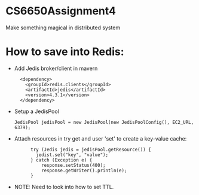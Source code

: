 # CS6650Assignment4
Make something magical in distributed system

# How to save into Redis:
- Add Jedis broker/client in mavern
  ```
    <dependency>
      <groupId>redis.clients</groupId>
      <artifactId>jedis</artifactId>
      <version>4.3.1</version>
    </dependency>
  ```
- Setup a JedisPool
  ```
  JedisPool jedisPool = new JedisPool(new JedisPoolConfig(), EC2_URL, 6379);
  ```
- Attach resources in try get and user 'set' to create a key-value cache:
  ```
        try (Jedis jedis = jedisPool.getResource()) {
          jedist.set("key", "value");
        } catch (Exception e) {
            response.setStatus(400);
            response.getWriter().println(e);
        }
  ```
- NOTE: Need to look into how to set TTL.
